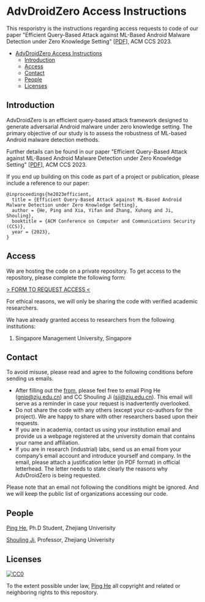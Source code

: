 # AdvDroidZero Access Instructions

This resporistry is the instructions regarding access requests to code of our paper "Efficient Query-Based Attack against ML-Based Android Malware Detection under Zero Knowledge Setting" [[PDF](https://arxiv.org/pdf/2309.01866.pdf)], ACM CCS 2023.

- [AdvDroidZero Access Instructions](#advdroidzero-access-instructions)
  - [Introduction](#introduction)
  - [Access](#access)
  - [Contact](#contact)
  - [People](#people)
  - [Licenses](#licenses)


## Introduction

AdvDroidZero is an efficient query-based attack framework designed to generate adversarial Android malware under zero knowledge setting.
The primary objective of our study is to assess the robustness of ML-based Android malware detection methods.

Further details can be found in our paper "Efficient Query-Based Attack against ML-Based Android Malware Detection under Zero Knowledge Setting" [[PDF](https://arxiv.org/pdf/2309.01866.pdf)], ACM CCS 2023.

If you end up building on this code as part of a project or publication, please include a reference to our paper:

```
@inproceedings{he2023efficient,
  title = {Efficient Query-Based Attack against ML-Based Android Malware Detection under Zero Knowledge Setting},
  author = {He, Ping and Xia, Yifan and Zhang, Xuhong and Ji, Shouling},
  booktitle = {ACM Conference on Computer and Communications Security (CCS)},
  year = {2023},
}
```

## Access

We are hosting the code on a private repository. To get access to the repository, please complete the following form: 

[> FORM TO REQUEST ACCESS <](https://forms.gle/WKWUjHRpNJX8BsnP8)

For ethical reasons, we will only be sharing the code with verified academic researchers.

We have already granted access to researchers from the following institutions:

1. Singapore Management University, Singapore


## Contact

To avoid misuse, please read and agree to the following conditions before sending us emails.

- After filling out the [from](https://forms.gle/WKWUjHRpNJX8BsnP8), please feel free to email Ping He (gnip@zju.edu.cn) and CC Shouling Ji (sji@zju.edu.cn). This email will serve as a reminder in case your request is inadvertently overlooked.
- Do not share the code with any others (except your co-authors for the project). We are happy to share with other researchers based upon their requests.
- If you are in academia, contact us using your institution email and provide us a webpage registered at the university domain that contains your name and affiliation.
- If you are in research (industrial) labs, send us an email from your company’s email account and introduce yourself and company. In the email, please attach a justification letter (in PDF format) in official letterhead. The letter needs to state clearly the reasons why AdvDroidZero is being requested.

Please note that an email not following the conditions might be ignored. And we will keep the public list of organizations accessing our code.

## People

[Ping He](https://gnip.website/), Ph.D Student, Zhejiang Univerisity

[Shouling Ji](https://person.zju.edu.cn/en/sji), Professor, Zhejiang Univerisity

## Licenses

[![CC0](http://i.creativecommons.org/p/zero/1.0/88x31.png)](http://creativecommons.org/publicdomain/zero/1.0/)

To the extent possible under law, [Ping He](https://gnip.website/) all copyright and related or neighboring rights to this repository.
